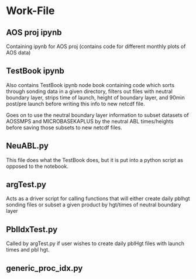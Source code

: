 # Work-File
## AOS proj ipynb
Containing ipynb for AOS proj (contains code for different monthly plots of AOS data)
## TestBook ipynb
Also contains TestBook ipynb node book containing code which sorts through sonding data in a given directory, filters out files with neutral boundary layer, strips time of launch, height of boundary layer, and 90min post/pre launch before writing this info to new netcdf file.

Goes on to use the neutral boundary layer information to subset datasets of AOSSMPS and MICROBASEKAPLUS by the neutral ABL times/heights before saving those subsets to new netcdf files.
## NeuABL.py
This file does what the TestBook does, but it is put into a python script as opposed to the notebook.
## argTest.py
Acts as a driver script for calling functions that will either create daily pblhgt sonding files or subset a given product by hgt/times of neutral boundary layer
## PblIdxTest.py
Called by argTest.py if user wishes to create daily pblHgt files with launch times and pbl hgt.
## generic_proc_idx.py
